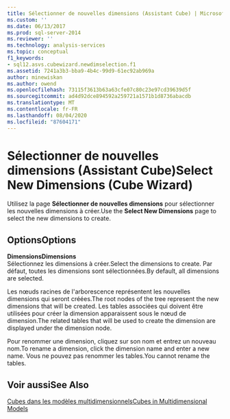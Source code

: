 ```yaml
---
title: Sélectionner de nouvelles dimensions (Assistant Cube) | Microsoft Docs
ms.custom: ''
ms.date: 06/13/2017
ms.prod: sql-server-2014
ms.reviewer: ''
ms.technology: analysis-services
ms.topic: conceptual
f1_keywords:
- sql12.asvs.cubewizard.newdimselection.f1
ms.assetid: 7241a3b3-bba9-4b4c-99d9-61ec92ab969a
author: minewiskan
ms.author: owend
ms.openlocfilehash: 73115f3613b63a63cfe07c80c23e97cd39639d5f
ms.sourcegitcommit: ad4d92dce894592a259721a1571b1d8736abacdb
ms.translationtype: MT
ms.contentlocale: fr-FR
ms.lasthandoff: 08/04/2020
ms.locfileid: "87604171"
---
```

# <a name="select-new-dimensions-cube-wizard"></a><span data-ttu-id="b2fb9-102">Sélectionner de nouvelles dimensions (Assistant Cube)</span><span class="sxs-lookup"><span data-stu-id="b2fb9-102">Select New Dimensions (Cube Wizard)</span></span>
  <span data-ttu-id="b2fb9-103">Utilisez la page **Sélectionner de nouvelles dimensions** pour sélectionner les nouvelles dimensions à créer.</span><span class="sxs-lookup"><span data-stu-id="b2fb9-103">Use the **Select New Dimensions** page to select the new dimensions to create.</span></span>  
  
## <a name="options"></a><span data-ttu-id="b2fb9-104">Options</span><span class="sxs-lookup"><span data-stu-id="b2fb9-104">Options</span></span>  
 <span data-ttu-id="b2fb9-105">**Dimensions**</span><span class="sxs-lookup"><span data-stu-id="b2fb9-105">**Dimensions**</span></span>  
 <span data-ttu-id="b2fb9-106">Sélectionnez les dimensions à créer.</span><span class="sxs-lookup"><span data-stu-id="b2fb9-106">Select the dimensions to create.</span></span> <span data-ttu-id="b2fb9-107">Par défaut, toutes les dimensions sont sélectionnées.</span><span class="sxs-lookup"><span data-stu-id="b2fb9-107">By default, all dimensions are selected.</span></span>  
  
 <span data-ttu-id="b2fb9-108">Les nœuds racines de l'arborescence représentent les nouvelles dimensions qui seront créées.</span><span class="sxs-lookup"><span data-stu-id="b2fb9-108">The root nodes of the tree represent the new dimensions that will be created.</span></span> <span data-ttu-id="b2fb9-109">Les tables associées qui doivent être utilisées pour créer la dimension apparaissent sous le nœud de dimension.</span><span class="sxs-lookup"><span data-stu-id="b2fb9-109">The related tables that will be used to create the dimension are displayed under the dimension node.</span></span>  
  
 <span data-ttu-id="b2fb9-110">Pour renommer une dimension, cliquez sur son nom et entrez un nouveau nom.</span><span class="sxs-lookup"><span data-stu-id="b2fb9-110">To rename a dimension, click the dimension name and enter a new name.</span></span> <span data-ttu-id="b2fb9-111">Vous ne pouvez pas renommer les tables.</span><span class="sxs-lookup"><span data-stu-id="b2fb9-111">You cannot rename the tables.</span></span>  
  
## <a name="see-also"></a><span data-ttu-id="b2fb9-112">Voir aussi</span><span class="sxs-lookup"><span data-stu-id="b2fb9-112">See Also</span></span>  
 [<span data-ttu-id="b2fb9-113">Cubes dans les modèles multidimensionnels</span><span class="sxs-lookup"><span data-stu-id="b2fb9-113">Cubes in Multidimensional Models</span></span>](multidimensional-models/cubes-in-multidimensional-models.md)  
  
  
